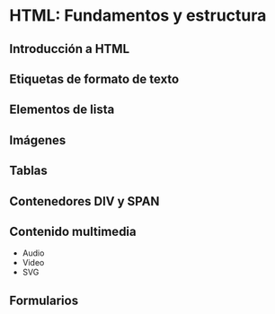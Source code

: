 # HTML: Fundamentos y estructura

## Introducción a HTML

## Etiquetas de formato de texto

## Elementos de lista

## Imágenes

## Tablas

## Contenedores DIV y SPAN

## Contenido multimedia

* Audio
* Video
* SVG

## Formularios
